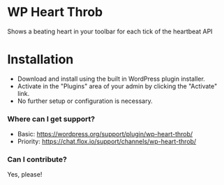 # WP Heart Throb

Shows a beating heart in your toolbar for each tick of the heartbeat API

# Installation

* Download and install using the built in WordPress plugin installer.
* Activate in the "Plugins" area of your admin by clicking the "Activate" link.
* No further setup or configuration is necessary.

### Where can I get support?

* Basic: https://wordpress.org/support/plugin/wp-heart-throb/
* Priority: https://chat.flox.io/support/channels/wp-heart-throb/

### Can I contribute?

Yes, please!

